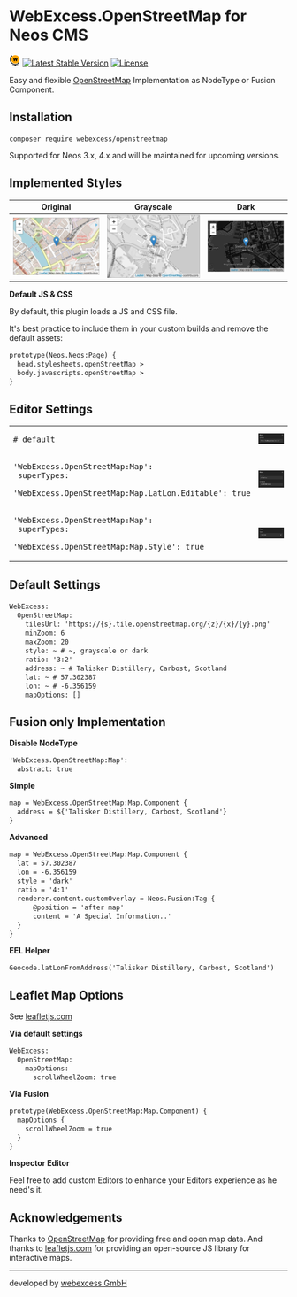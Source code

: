 # WebExcess.OpenStreetMap for Neos CMS
[![Logo](Documentation/logo-20.png)](Documentation/logo-512.png)
[![Latest Stable Version](https://poser.pugx.org/webexcess/openstreetmap/v/stable)](https://packagist.org/packages/webexcess/openstreetmap)
[![License](https://poser.pugx.org/webexcess/openstreetmap/license)](https://packagist.org/packages/webexcess/openstreetmap)

Easy and flexible [OpenStreetMap](https://www.openstreetmap.org/) Implementation as NodeType or Fusion Component.

## Installation
```
composer require webexcess/openstreetmap
```

Supported for Neos 3.x, 4.x and will be maintained for upcoming versions.


## Implemented Styles

| Original | Grayscale | Dark |
| -------- | --------- | ---- |
| ![Original Map Style](Documentation/map-style-original.png?raw=true "Original Map Style") | ![Original Map Style](Documentation/map-style-grayscale.png?raw=true "Original Map Style") | ![Original Map Style](Documentation/map-style-dark.png?raw=true "Original Map Style") |

**Default JS & CSS**

By default, this plugin loads a JS and CSS file.

It's best practice to include them in your custom builds and remove the default assets:

    prototype(Neos.Neos:Page) {
      head.stylesheets.openStreetMap >
      body.javascripts.openStreetMap >
    }



## Editor Settings

|          |          |
| -------- | -------- |
| <pre># default</pre> | ![Editor Default](Documentation/editor-default.png?raw=true "Editor Default") |
| <pre>'WebExcess.OpenStreetMap:Map':<br>  superTypes:<br>    'WebExcess.OpenStreetMap:Map.LatLon.Editable': true</pre> | ![Editor LatLon](Documentation/editor-latlon.png?raw=true "Editor LatLon") |
| <pre>'WebExcess.OpenStreetMap:Map':<br>  superTypes:<br>    'WebExcess.OpenStreetMap:Map.Style': true</pre> | ![Editor Style](Documentation/editor-style.png?raw=true "Editor Style") |


## Default Settings

	WebExcess:
	  OpenStreetMap:
	    tilesUrl: 'https://{s}.tile.openstreetmap.org/{z}/{x}/{y}.png'
	    minZoom: 6
	    maxZoom: 20
	    style: ~ # ~, grayscale or dark
	    ratio: '3:2'
	    address: ~ # Talisker Distillery, Carbost, Scotland
	    lat: ~ # 57.302387
	    lon: ~ # -6.356159
	    mapOptions: []


## Fusion only Implementation

**Disable NodeType**

	'WebExcess.OpenStreetMap:Map':
	  abstract: true

**Simple**

	map = WebExcess.OpenStreetMap:Map.Component {
	  address = ${'Talisker Distillery, Carbost, Scotland'}
	}

**Advanced**

	map = WebExcess.OpenStreetMap:Map.Component {
	  lat = 57.302387
	  lon = -6.356159
	  style = 'dark'
	  ratio = '4:1'
	  renderer.content.customOverlay = Neos.Fusion:Tag {
	      @position = 'after map'
	      content = 'A Special Information..'
	  }
	}

**EEL Helper**

	Geocode.latLonFromAddress('Talisker Distillery, Carbost, Scotland')


## Leaflet Map Options

See [leafletjs.com](https://leafletjs.com/reference-1.3.4.html#map-option)

**Via default settings**

	WebExcess:
	  OpenStreetMap:
	    mapOptions:
	      scrollWheelZoom: true

**Via Fusion**

	prototype(WebExcess.OpenStreetMap:Map.Component) {
	  mapOptions {
	    scrollWheelZoom = true
	  }
	}

**Inspector Editor**

Feel free to add custom Editors to enhance your Editors experience as he need's it.


## Acknowledgements

Thanks to [OpenStreetMap](https://www.openstreetmap.org/) for providing free and open map data. And thanks to [leafletjs.com](https://leafletjs.com/) for providing an open-source JS library for interactive maps.


------------------------------------------

developed by [webexcess GmbH](https://webexcess.ch/)
